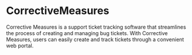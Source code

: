 # CorrectiveMeasures
Corrective Measures is a support ticket tracking software that streamlines the process of creating and managing bug tickets. With Corrective Measures, users can easily create and track tickets through a convenient web portal.

